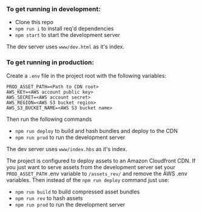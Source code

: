 ### To get running in development:
- Clone this repo
- `npm run i` to install req'd dependencies
- `npm start` to start the development server

The dev server uses `www/dev.html` as it's index.

### To get running in production:
Create a `.env` file in the project root with the following variables:
```
PROD_ASSET_PATH=<Path to CDN root>
AWS_KEY=<AWS account public key>
AWS_SECRET=<AWS account secret>
AWS_REGION=<AWS S3 bucket region>
AWS_S3_BUCKET_NAME=<AWS S3 bucket name>
```
Then run the following commands
- `npm run deploy` to build and hash bundles and deploy to the CDN
- `npm run prod` to run the development server

The dev server uses `www/index.hbs` as it's index.

The project is configured to deploy assets to an Amazon Cloudfront CDN. If you just want to serve assets from the development server set your `PROD_ASSET_PATH` .env variable to `/assets_rev/` and remove the AWS .env variables. Then instead of the `npm run deploy` command just use:
- `npm run build` to build compressed asset bundles
- `npm run rev` to hash assets
- `npm run prod` to run the development server
